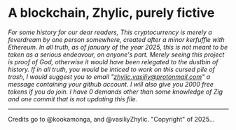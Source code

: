 # A blockchain, Zhylic, purely fictive
_For some history for our dear readers, This cryptocurrency is merely a feverdream by one person somewhere, created after a minor kerfuffle with Ethereum._
_In all truth, as of january of the year 2025, this is not meant to be taken as a serious endeavour, on anyone's part._
_Merely seeing this project is proof of God, otherwise it would have been relegated to the dustbin of history._
_If in all truth, you would be inticed to work on this cursed pile of trash, I would suggest you to email "zhylic.vasiliy@protonmail.com" a message containing your github account. I will also give you 2000 free tokens if you do join. I have 0 demands other than some knowledge of Zig and one commit that is not updating this file._

---

Credits go to @kookamonga, and @vasiliyZhylic. "Copyright" of 2025...
